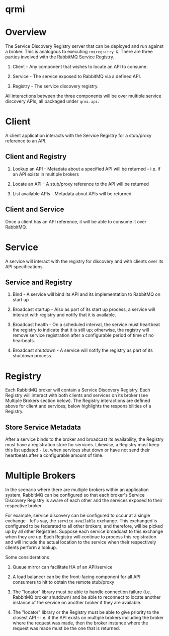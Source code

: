 # qrmi

# Overview

The Service Discovery Registry server that can be deployed and run against a broker. This is analogous to executing `rmiregsitry &`. There are three parties involved with the RabbitMQ Service Registry.

1. Client - Any component that wishes to locate an API to consume.

2. Service - The service exposed to RabbitMQ via a defined API.

3. Registry - The service discovery registry.

All interactions between the three components will be over multiple service discovery APIs, all packaged under `qrmi.api`.

# Client

A client application interacts with the Service Registry for a stub/proxy reference to an API.

## Client and Registry

1. Lookup an API - Metadata about a specified API will be returned  - i.e. if an API exists in multiple brokers

2. Locate an API - A stub/proxy reference to the API will be returned

3. List available APIs - Metadata about APIs will be returned

## Client and Service

Once a client has an API reference, it will be able to consume it over RabbitMQ.

# Service

A service will interact with the registry for discovery and with clients over its API specifications.

## Service and Registry

1. Bind - A service will bind its API and its implementation to RabbitMQ on start up

2. Broadcast startup - Also as part of its start up process, a service will interact with registry and notify that it is available.

3. Broadcast health - On a scheduled interval, the service must heartbeat the registry to indicate that it is still up; otherwise, the registry will remove service registration after a configurable period of time of no hearbeats.

4. Broadcast shutdown - A service will notify the registry as part of its shutdown process.

# Registry

Each RabbitMQ broker will contain a Service Discovery Registry. Each Registry will interact with both clients and services on its broker (see Multiple Brokers section below). The Registry interactions are defined above for client and services; below highlights the responsibilities of a Registry.

## Store Service Metadata

After a service binds to the broker and broadcast its availability, the Registry must have a registration store for services. Likewise, a Registry must keep this list updated - i.e. when services shut down or have not send their heartbeats after a configurable amount of time.

# Multiple Brokers

In the scenario where there are multiple brokers within an application system, RabbitMQ can be configured so that each broker's Service Discovery Registry is aware of each other and the services exposed to their respective broker. 

For example, service discovery can be configured to occur at a single exchange - let's say, the `service.available` exchange. This exchanged is configured to be federated to all other brokers; and therefore, will be picked up by all other Registries. Suppose each service broadcast to this exchange when they are up. Each Registry will continue to process this registration and will include the actual location to the service when their respectively clients perform a lookup.

Some considerations

1. Queue mirror can facilitate HA of an API/service

2. A load balancer can be the front-facing component for all API consumers to hit to obtain the remote stub/proxy 

3. The "locator" library must be able to handle connection failure (i.e. RabbitMQ broker shutdown) and be able to reconnect to locate another instance of the service on another broker if they are available.

4. The "locator" library or the Registry must be able to give priority to the closest API - i.e. if the API exists on multiple brokers including the broker where the request was made, then the broker instance where the request was made must be the one that is returned. 

